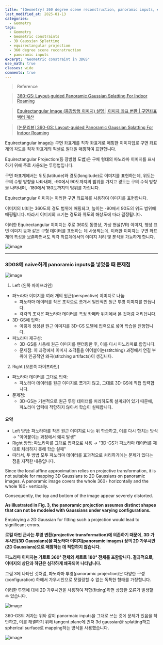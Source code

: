 ```yaml
---
title: "[Geometry] 360 degree scene reconstruction, panoramic inputs, equirectangular projection"
last_modified_at: 2025-01-13
categories:
  - Geometry
tags:
  - Geometry
  - Geometric constraints
  - 3D Gaussian Splatting
  - equirectangular projection
  - 360 degree scene reconstruction
  - panoramic inputs
excerpt: "Geometric constraint in 3DGS"
use_math: true
classes: wide
comments: true
---
```


> Reference

> [360-GS: Layout-guided Panoramic Gaussian Splatting For Indoor Roaming](https://arxiv.org/pdf/2402.00763)

> [Equirectangular Image (등장방형 이미지) 설명 | 이미지 좌표 변환 | 구면좌표 벡터 계산](https://mvje.tistory.com/211)

> [[논문리뷰] 360-GS: Layout-guided Panoramic Gaussian Splatting For Indoor Roaming](https://kimjy99.github.io/%EB%85%BC%EB%AC%B8%EB%A6%AC%EB%B7%B0/360-gs/)

Equirectangular image는 구면 좌표계를 직각 좌표계로 매핑한 이미지입로 구면 좌표계의 각도를 직각 좌표계의 픽셀로 일대일 매핑하여 표현합니다.

Equirectangular Projection(등 장방형 도법)은 구체 형태의 파노라마 이미지를 표시하기 위해 주로 사용되는 투영법입니다.

구면 좌표계에서는 위도(latitude)와 경도(longitude)로 이미지를 표현하는데, 위도는 구의 수평 방향을 나타내며, -90에서 90도까지의 범위를 가지고 경도는 구의 수직 방향을 나타내며, -180에서 180도까지의 범위를 가집니다. 

Equirectangular 이미지는 이러한 구면 좌표계를 사용하여 이미지를 표현합니다. 

이미지의 너비는 360도의 경도 범위에 매핑되고, 높이는 -90에서 90도의 위도 범위에 매핑됩니다. 따라서 이미지의 크기는 경도와 위도의 해상도에 따라 결정됩니다.

이러한 Equirectangular 이미지는 주로 360도 동영상, 가상 현실(VR) 이미지, 행성 표면 이미지 등과 같은 구형 데이터를 표현하는 데 사용되는데, 이러한 이미지는 구면 좌표계의 특성을 보존하면서도 직각 좌표계에서의 이미지 처리 및 분석을 가능하게 합니다.

![image](https://github.com/user-attachments/assets/33edaad8-ab12-472e-a591-da73d2f231d4)

----------

### 3DGS에 naive하게 panoramic inputs을 넣었을 때 문제점

![image](https://github.com/user-attachments/assets/7b836655-332c-4d9f-a11e-591847da4aeb)

1. Left (왼쪽 파이프라인)

- 파노라마 이미지를 여러 개의 원근(perspective) 이미지로 나눔:
  - 파노라마 데이터를 작은 조각으로 쪼개서 일반적인 원근 투영 이미지를 만듭니다.
  - 각각의 조각은 파노라마 데이터를 특정 카메라 위치에서 본 것처럼 처리됩니다.
- 3D-GS에 입력:
  - 이렇게 생성된 원근 이미지를 3D-GS 모델에 입력으로 넣어 학습을 진행합니다.
- 파노라마 재구성:
  - 3D-GS를 사용해 원근 이미지를 렌더링한 후, 이를 다시 파노라마로 합칩니다.
  - 문제점: 이 과정에서 이미지 조각들을 이어붙이는(stitching) 과정에서 연결 부위에 인공적인 왜곡(stitching artifacts)이 생깁니다.

2. Right (오른쪽 파이프라인)
   
- 파노라마 데이터를 그대로 입력:
  - 파노라마 데이터를 원근 이미지로 쪼개지 않고, 그대로 3D-GS에 직접 입력합니다.
- 문제점:
  - 3D-GS는 기본적으로 원근 투영 데이터를 처리하도록 설계되어 있기 때문에, 파노라마 입력에 적합하지 않아서 학습이 실패합니다.

#### 요약
- Left 방법: 파노라마를 작은 원근 이미지로 나눈 뒤 학습하고, 이를 다시 합치는 방식 → "이어붙이는 과정에서 왜곡 발생"
- Right 방법: 파노라마를 그대로 입력으로 사용 → "3D-GS가 파노라마 데이터를 제대로 처리하지 못해 학습 실패"
- 따라서, 두 방법 모두 파노라마 데이터를 효과적으로 처리하기에는 문제가 있다는 점을 지적한 내용입니다.


Since the local affine approximation relies on projective transformation, it is not suitable for mapping 3D Gaussians to 2D Gaussians on panoramic images. A panoramic image covers the whole 360◦ horizontally and the whole 180◦ vertically.

Consequently, the top and bottom of the image appear severely distorted. 

**As illustrated in Fig. 3, the panoramic projection assumes distinct shapes that can not be modeled with Gaussians under varying configurations.**

Employing a 2D Gaussian for fitting such a projection would lead to significant errors.

**로컬 아핀 근사는 투영 변환(projective transformation)에 의존하기 때문에, 3D 가우시안(3D Gaussians)을 파노라마 이미지(panoramic images) 상의 2D 가우시안(2D Gaussians)으로 매핑하는 데 적합하지 않습니다.**

**파노라마 이미지는 가로로 360° 전체와 세로로 180° 전체를 포함합니다. 결과적으로, 이미지의 상단과 하단은 심각하게 왜곡되어 나타납니다.**

그림 3에 나타난 것처럼, 파노라마 투영(panoramic projection)은 다양한 구성(configuration) 하에서 가우시안으로 모델링할 수 없는 독특한 형태를 가정합니다. 

이러한 투영에 대해 2D 가우시안을 사용하여 적합(fitting)하면 상당한 오류가 발생할 수 있습니다.

![image](https://github.com/user-attachments/assets/1f073e3d-8076-4fd7-9fee-fb5eeb8b3903)

360-GS의 저자는 위와 같이 panormaic inputs을 그대로 쓰는 것에 문제가 있음을 착안하고, 이를 해결하기 위해 tangent plane에 먼저 3d gaussian을 splatting하고 spherical surface로 mapping하는 방식을 사용했습니다.

![image](https://github.com/user-attachments/assets/4d0198be-7569-4fd8-a894-1f2a10b7f8cf)

